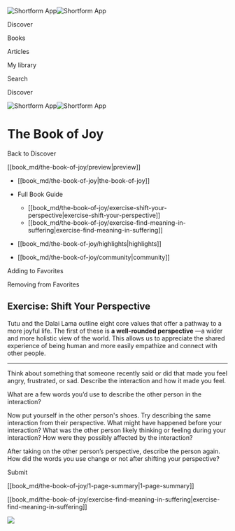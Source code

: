 ![Shortform App](/img/logo.36a2399e.svg)![Shortform App](/img/logo-dark.70c1b072.svg)

Discover

Books

Articles

My library

Search

Discover

![Shortform App](/img/logo.36a2399e.svg)![Shortform App](/img/logo-dark.70c1b072.svg)

# The Book of Joy

Back to Discover

[[book_md/the-book-of-joy/preview|preview]]

  * [[book_md/the-book-of-joy|the-book-of-joy]]
  * Full Book Guide

    * [[book_md/the-book-of-joy/exercise-shift-your-perspective|exercise-shift-your-perspective]]
    * [[book_md/the-book-of-joy/exercise-find-meaning-in-suffering|exercise-find-meaning-in-suffering]]
  * [[book_md/the-book-of-joy/highlights|highlights]]
  * [[book_md/the-book-of-joy/community|community]]



Adding to Favorites 

Removing from Favorites 

## Exercise: Shift Your Perspective

Tutu and the Dalai Lama outline eight core values that offer a pathway to a more joyful life. The first of these is **a well-rounded perspective** —a wider and more holistic view of the world. This allows us to appreciate the shared experience of being human and more easily empathize and connect with other people.

* * *

Think about something that someone recently said or did that made you feel angry, frustrated, or sad. Describe the interaction and how it made you feel.

What are a few words you’d use to describe the other person in the interaction?

Now put yourself in the other person's shoes. Try describing the same interaction from their perspective. What might have happened before your interaction? What was the other person likely thinking or feeling during your interaction? How were they possibly affected by the interaction?

After taking on the other person’s perspective, describe the person again. How did the words you use change or not after shifting your perspective?

Submit 

[[book_md/the-book-of-joy/1-page-summary|1-page-summary]]

[[book_md/the-book-of-joy/exercise-find-meaning-in-suffering|exercise-find-meaning-in-suffering]]

![](https://bat.bing.com/action/0?ti=56018282&Ver=2&mid=8a89224b-fdd4-47b3-98ea-5e3b0cbacadd&sid=1711133063fa11eebdec89a8b8ae3bbc&vid=171147a063fa11eea7440fcfeb230d96&vids=0&msclkid=N&pi=0&lg=en-US&sw=800&sh=600&sc=24&nwd=1&tl=Shortform%20%7C%20Book&p=https%3A%2F%2Fwww.shortform.com%2Fapp%2Fbook%2Fthe-book-of-joy%2Fexercise-shift-your-perspective&r=&lt=663&evt=pageLoad&sv=1&rn=881078)
